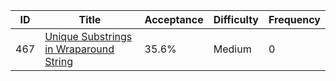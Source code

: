 |ID|Title|Acceptance|Difficulty|Frequency|
|----|-----|----|---|---|
|467|[Unique Substrings in Wraparound String]( https://leetcode.com/problems/unique-substrings-in-wraparound-string)|35.6%|Medium|0|
